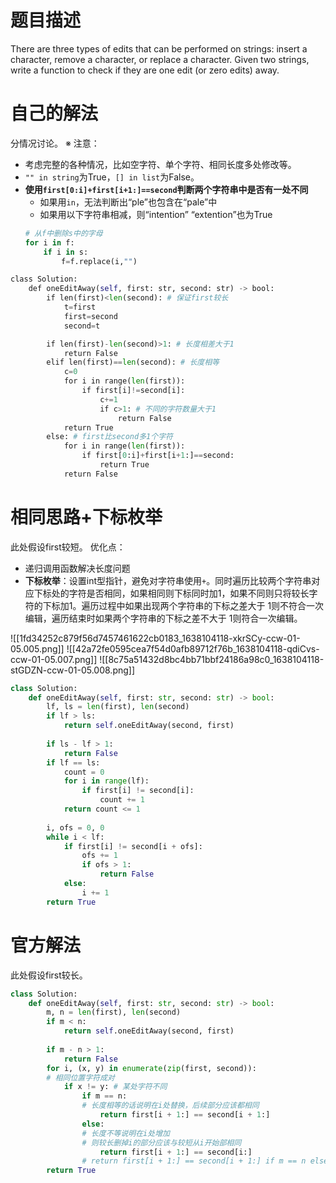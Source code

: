 # 题目描述
There are three types of edits that can be performed on strings: insert a character, remove a character, or replace a character. Given two strings, write a function to check if they are one edit (or zero edits) away.

# 自己的解法
分情况讨论。
※ 注意：
- 考虑完整的各种情况，比如空字符、单个字符、相同长度多处修改等。
-  `"" in string`为True，`[] in list`为False。
- **使用`first[0:i]+first[i+1:]==second`判断两个字符串中是否有一处不同**
	- 如果用`in`，无法判断出“ple”也包含在“pale”中
	- 如果用以下字符串相减，则“intention” “extention”也为True
	```py
	# 从f中删除s中的字母
	for i in f:
		if i in s:
			f=f.replace(i,"")
	```

```py
class Solution:
    def oneEditAway(self, first: str, second: str) -> bool:
        if len(first)<len(second): # 保证first较长
            t=first
            first=second
            second=t

        if len(first)-len(second)>1: # 长度相差大于1
            return False
        elif len(first)==len(second): # 长度相等
            c=0
            for i in range(len(first)):
                if first[i]!=second[i]:
                    c+=1
                    if c>1: # 不同的字符数量大于1
                        return False
            return True
        else: # first比second多1个字符
            for i in range(len(first)):
                if first[0:i]+first[i+1:]==second:
                    return True
            return False
```
# 相同思路+下标枚举
此处假设first较短。
优化点：
- 递归调用函数解决长度问题
- **下标枚举**：设置int型指针，避免对字符串使用`+`。同时遍历比较两个字符串对应下标处的字符是否相同，如果相同则下标同时加1，如果不同则只将较长字符的下标加1。遍历过程中如果出现两个字符串的下标之差大于 1则不符合一次编辑，遍历结束时如果两个字符串的下标之差不大于 1则符合一次编辑。

![[1fd34252c879f56d7457461622cb0183_1638104118-xkrSCy-ccw-01-05.005.png]]
![[42a72fe0595cea7f54d0afb89712f76b_1638104118-qdiCvs-ccw-01-05.007.png]]
  ![[8c75a51432d8bc4bb71bbf24186a98c0_1638104118-stGDZN-ccw-01-05.008.png]]
```py
class Solution:
    def oneEditAway(self, first: str, second: str) -> bool:
        lf, ls = len(first), len(second)
        if lf > ls:
            return self.oneEditAway(second, first)
        
        if ls - lf > 1:
            return False
        if lf == ls:
            count = 0
            for i in range(lf):
                if first[i] != second[i]:
                    count += 1
            return count <= 1
            
        i, ofs = 0, 0
        while i < lf:
            if first[i] != second[i + ofs]:
                ofs += 1
                if ofs > 1:
                    return False
            else:
                i += 1
        return True
```

# 官方解法
此处假设first较长。
```py
class Solution:
    def oneEditAway(self, first: str, second: str) -> bool:
        m, n = len(first), len(second)
        if m < n:
            return self.oneEditAway(second, first)
        
        if m - n > 1:
            return False
        for i, (x, y) in enumerate(zip(first, second)): 
        # 相同位置字符成对
            if x != y: # 某处字符不同
	            if m == n: 
	            # 长度相等的话说明在i处替换，后续部分应该都相同
		            return first[i + 1:] == second[i + 1:]
	            else:
	            # 长度不等说明在i处增加
	            # 则较长删掉i的部分应该与较短从i开始部相同
		            return first[i + 1:] == second[i:]
                # return first[i + 1:] == second[i + 1:] if m == n else first[i + 1:] == second[i:]
        return True

```